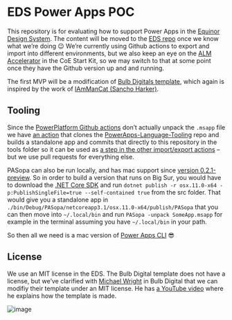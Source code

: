 # EDS Power Apps POC

This repository is for evaluating how to support Power Apps in the [Equinor Design System](https://eds.equinor.com). The content will be moved to the [EDS repo](https://github.com/equinor/design-system) once we know what we’re doing 😉 We’re currently using Github actions to export and import into different environments, but we also keep an eye on the [ALM Accelerator](https://github.com/microsoft/coe-starter-kit) in the CoE Start Kit, so we may switch to that at some point once they have the Github version up and and running.

The first MVP will be a modification of [Bulb Digitals template](https://www.bulb.digital/blog/simplify-your-powerapps-branding-with-a-theme-template), which again is inspired by the work of [IAmManCat (Sancho Harker)](https://github.com/iAmManCat).

## Tooling

Since the [PowerPlatform Github actions](https://github.com/microsoft/powerplatform-actions) don’t actually unpack the `.msapp` file we have [an action](https://github.com/equinor/eds-powerapps-poc/blob/main/.github/workflows/build-pasopa.yaml) that clones the [PowerApps-Language-Tooling](https://github.com/microsoft/PowerApps-Language-Tooling) repo and builds a standalone app and commits that directly to this repository in the tools folder so it can be used as [a step in the other import/export actions](https://github.com/equinor/eds-powerapps-poc/blob/main/.github/workflows/export.yaml#L51-L56) – but we use pull requests for everything else. 

PASopa can also be run locally, and has mac support since [version 0.2.1-preview](https://github.com/microsoft/PowerApps-Language-Tooling/releases). So in order to build a version that runs on Big Sur, you would have to download the [.NET Core SDK](https://dotnet.microsoft.com/download/dotnet/3.1) and run `dotnet publish -r osx.11.0-x64 -p:PublishSingleFile=true --self-contained true` from the src folder. That would give you a standalone app in `./bin/Debug/PASopa/netcoreapp3.1/osx.11.0-x64/publish/PASopa` that you can then move into `~/.local/bin` and run `PASopa -unpack SomeApp.msapp` for example in the terminal assuming you have `~/.local/bin` in your path. 

So then all we need is a mac version of [Power Apps CLI](https://docs.microsoft.com/en-us/powerapps/developer/data-platform/powerapps-cli) 😎

## License

We use an MIT license in the EDS. The Bulb Digital template does not have a license, but we’ve clarified with [Michael Wright](https://www.linkedin.com/in/michaelvwright) in Bulb Digital that we can modifiy their template under an MIT license. He has [a YouTube video](https://www.youtube.com/watch?v=aRzVPkHkUPg&lc=Ugzomw4tOtIHcHxvroJ4AaABAg.9MfEPRV2VBG9MgzT0ISbtv) where he explains how the template is made. 

![image](https://user-images.githubusercontent.com/2081882/116526023-71782180-a8d9-11eb-9f39-51b5f9546034.png)
